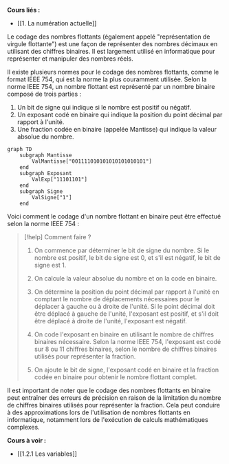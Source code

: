 **Cours liés :**
- [[1. La numération actuelle]]

Le codage des nombres flottants (également appelé "représentation de virgule flottante") est une façon de représenter des nombres décimaux en utilisant des chiffres binaires. Il est largement utilisé en informatique pour représenter et manipuler des nombres réels.

Il existe plusieurs normes pour le codage des nombres flottants, comme le format IEEE 754, qui est la norme la plus couramment utilisée. Selon la norme IEEE 754, un nombre flottant est représenté par un nombre binaire composé de trois parties :

1.  Un bit de signe qui indique si le nombre est positif ou négatif.
2.  Un exposant codé en binaire qui indique la position du point décimal par rapport à l'unité.
3.  Une fraction codée en binaire (appelée Mantisse) qui indique la valeur absolue du nombre.

```mermaid
graph TD
	subgraph Mantisse
		ValMantisse["001111010101010101010101"]
	end
	subgraph Exposant
		ValExp["11101101"]
	end
	subgraph Signe
		ValSigne["1"]
	end
```

Voici comment le codage d'un nombre flottant en binaire peut être effectué selon la norme IEEE 754 :

>[!help] Comment faire ? 
> 
>1.  On commence par déterminer le bit de signe du nombre. Si le nombre est positif, le bit de signe est 0, et s'il est négatif, le bit de signe est 1. 
>   
> 2.  On calcule la valeur absolue du nombre et on la code en binaire.
> 3.  On détermine la position du point décimal par rapport à l'unité en comptant le nombre de déplacements nécessaires pour le déplacer à gauche ou à droite de l'unité. Si le point décimal doit être déplacé à gauche de l'unité, l'exposant est positif, et s'il doit être déplacé à droite de l'unité, l'exposant est négatif.
> 4.  On code l'exposant en binaire en utilisant le nombre de chiffres binaires nécessaire. Selon la norme IEEE 754, l'exposant est codé sur 8 ou 11 chiffres binaires, selon le nombre de chiffres binaires utilisés pour représenter la fraction.
> 5.  On ajoute le bit de signe, l'exposant codé en binaire et la fraction codée en binaire pour obtenir le nombre flottant complet.

Il est important de noter que le codage des nombres flottants en binaire peut entraîner des erreurs de précision en raison de la limitation du nombre de chiffres binaires utilisés pour représenter la fraction. Cela peut conduire à des approximations lors de l'utilisation de nombres flottants en informatique, notamment lors de l'exécution de calculs mathématiques complexes.

**Cours à voir :**
- [[1.2.1 Les variables]]